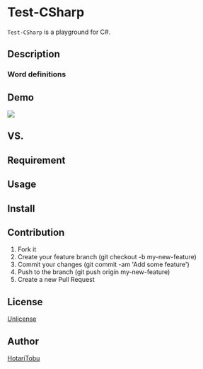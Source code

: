 # Test-CSharp

`Test-CSharp` is a playground for C#.

## Description



### Word definitions



## Demo

![](img/demo.gif)

## VS.



## Requirement



## Usage



## Install



## Contribution

1. Fork it
2. Create your feature branch (git checkout -b my-new-feature)
3. Commit your changes (git commit -am 'Add some feature')
4. Push to the branch (git push origin my-new-feature)
5. Create a new Pull Request

## License

[Unlicense](LICENSE)

## Author

[HotariTobu](https://github.com/HotariTobu)
